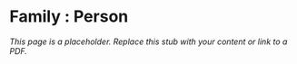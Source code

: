 #    Family : Person

_This page is a placeholder. Replace this stub with your content or link to a PDF._
